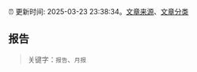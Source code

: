 :alarm_clock: 更新时间: 2025-03-23 23:38:34。[文章来源](/README.md)、[文章分类](/TAGS.md)

## 报告


> 关键字：`报告`、`月报`



